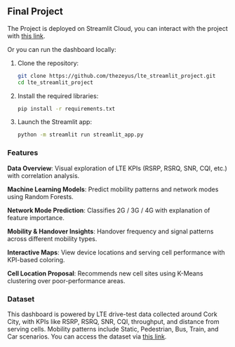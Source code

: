 ## Final Project

The Project is deployed on Streamlit Cloud, you can interact with the project with [this link](https://lteapp.streamlit.app/).

Or you can run the dashboard locally: 

1. Clone the repository:
   ```bash
   git clone https://github.com/thezeyus/lte_streamlit_project.git
   cd lte_streamlit_project
   
2. Install the required libraries:

   ```bash
   pip install -r requirements.txt

3. Launch the Streamlit app:

   ```bash
   python -m streamlit run streamlit_app.py


### Features
**Data Overview**: Visual exploration of LTE KPIs (RSRP, RSRQ, SNR, CQI, etc.) with correlation analysis.

**Machine Learning Models**: Predict mobility patterns and network modes using Random Forests.

**Network Mode Prediction**: Classifies 2G / 3G / 4G with explanation of feature importance.

**Mobility & Handover Insights**: Handover frequency and signal patterns across different mobility types.

**Interactive Maps**: View device locations and serving cell performance with KPI-based coloring.

**Cell Location Proposal**: Recommends new cell sites using K-Means clustering over poor-performance areas.

### Dataset

This dashboard is powered by LTE drive-test data collected around Cork City, with KPIs like RSRP, RSRQ, SNR, CQI, throughput, and distance from serving cells. Mobility patterns include Static, Pedestrian, Bus, Train, and Car scenarios. You can access the dataset via [this link](https://www.kaggle.com/datasets/aeryss/lte-dataset).



